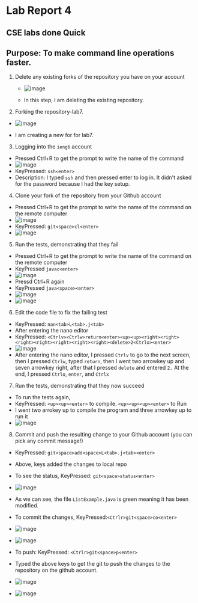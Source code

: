 # Lab Report 4
## CSE labs done Quick
## Purpose: To make command line operations faster.
1) Delete any existing forks of the repository you have on your account

   * ![image](https://user-images.githubusercontent.com/122571122/221327769-9e97ba1b-7c0b-4e88-aed2-03be04ba96f6.png)
   
   * In this step, I am deleting the existing repository. 
2) Forking the repository-lab7.
  * ![image](https://user-images.githubusercontent.com/122571122/221327916-ebf64ba3-b1e4-44a4-a083-aa3a324f5425.png)
  
  * I am creating a new for for lab7.

3) Logging into the `ieng6` account
  * Pressed Ctrl+R to get the prompt to write the name of the command
  * ![image](https://user-images.githubusercontent.com/122571122/221328180-29acdc84-be9f-4ae4-a0ea-15825648d982.png)
  * KeyPressed: `ssh<enter>`
  * Description: I typed `ssh` and then pressed enter to log in. It didn't asked for the password because I had the key setup.
4) Clone your fork of the repository from your Github account
  * Pressed Ctrl+R to get the prompt to write the name of the command on the remote computer
  * ![image](https://user-images.githubusercontent.com/122571122/221329140-7815cc8b-92e5-4564-aa9d-9c0dc6d78b55.png)
  * KeyPressed: `git<space>cl<enter>`
  * ![image](https://user-images.githubusercontent.com/122571122/221329180-f07ef92f-fd67-4bad-8701-c65079c1db72.png)
5) Run the tests, demonstrating that they fail
  * Pressed Ctrl+R to get the prompt to write the name of the command on the remote computer
  * KeyPressed `javac<enter>` 
  * ![image](https://user-images.githubusercontent.com/122571122/221329341-117dbab4-2a95-46dc-a495-623dc5710c7b.png)
  * Pressd Ctrl+R again
  * KeyPressed `java<space><enter>`
  * ![image](https://user-images.githubusercontent.com/122571122/221329404-f2fed9a0-b8ce-4c0e-8fc6-799420702ef0.png)
  * ![image](https://user-images.githubusercontent.com/122571122/221329423-af92d78b-331b-410a-87b8-acde612ce5ae.png)

6) Edit the code file to fix the failing test
  * KeyPressed: `nan<tab>L<tab>.j<tab>`
  * After entering the nano editor
  * KeyPressed: `<Ctrlv><Ctrlw>return<enter><up><up><right><right><right><right><right><right><right><delete>2<Ctrlo><enter>`
  * ![image](https://user-images.githubusercontent.com/122571122/221330253-115b9848-425b-4558-9794-be943273ebf4.png)
  * After entering the nano editor, I pressed `Ctrlv` to go to the next screen, then I pressed `Ctrlw`, typed `return`, then I went two arrowkey up and seven arrowkey right, after that I pressed `delete` and entered `2.` At the end, I pressed `Ctrlo`, `enter`, and `Ctrlx` 

7) Run the tests, demonstrating that they now succeed
  * To run the tests again,
  * KeyPressed: `<up><up><enter>` to compile. `<up><up><up><enter>` to Run
  * I went two arrokey up to compile the program and three arrowkey up to run it
  * ![image](https://user-images.githubusercontent.com/122571122/221330606-7a665237-270a-4446-8e4a-4c3994979621.png)


8) Commit and push the resulting change to your Github account (you can pick any commit message!)
  * KeyPressed: `git<space>add<space>L<tab>.j<tab><enter>`
  * Above, keys added the changes to local repo
  * To see the status, KeyPressed: `git<space>status<enter>`
  * ![image](https://user-images.githubusercontent.com/122571122/221330712-472f9578-b5f7-4d38-abb3-6105041e1926.png)
  * As we can see, the file `ListExample.java` is green meaning it has been modified.
  * To commit the changes, KeyPressed:`<Ctrlr>git<space>co<enter>`
  * ![image](https://user-images.githubusercontent.com/122571122/221330974-1d37de6c-91b9-4088-8736-9f885ec5b836.png)
  * ![image](https://user-images.githubusercontent.com/122571122/221330994-dc394c59-4516-44e5-be9f-867311fca1e2.png)

  * To push: KeyPressed: `<Ctrlr>git<space>p<enter>`
  * Typed the above keys to get the git to push the changes to the repository on the github account.
  * ![image](https://user-images.githubusercontent.com/122571122/221331035-64025203-e0c6-4968-a660-18dd4d0a98ce.png)
  * ![image](https://user-images.githubusercontent.com/122571122/221331062-0a6cba6e-a8a9-432c-9436-803dcd3b183e.png)


  


